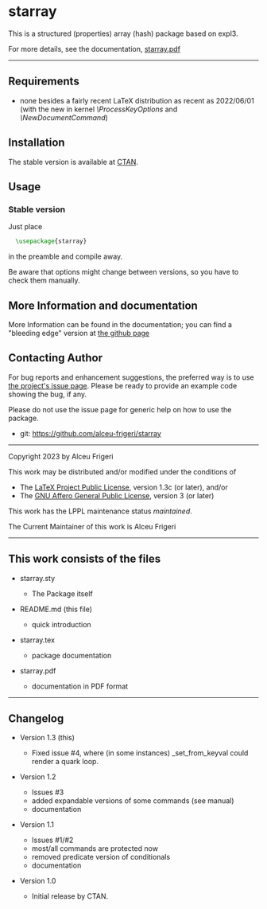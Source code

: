 starray
==========

This is a structured (properties) array (hash) package based on expl3.

For more details,  see the documentation,
[starray.pdf](http://mirrors.ctan.org/macros/latex/contrib/starray/doc/starray.pdf)

--------------

## Requirements
* none besides a fairly recent LaTeX distribution as recent as 2022/06/01
(with the new in kernel *\ProcessKeyOptions* and *\NewDocumentCommand*)

## Installation
The stable version is available at [CTAN](https://ctan.org/pkg/starray).

## Usage
### Stable version
Just place
```latex
  \usepackage{starray}
```

in the preamble and compile away.


Be aware that options might change between versions, so you have to check them manually.

## More Information and documentation
More Information can be found in the documentation; you can find a  "bleeding edge" version
at [the github page](http://github.com/alceu-frigeri/starray)

## Contacting Author

For bug reports and enhancement suggestions, the preferred way is to use
[the project's issue page](https://github.com/alceu-frigeri/starray/issues).
Please be ready to provide an example code showing the bug, if any.

Please do not use the issue page for generic help on how to use the package.

* git: https://github.com/alceu-frigeri/starray

-------------
Copyright 2023 by Alceu Frigeri

 This work may be distributed and/or modified under the
 conditions of

 * The [LaTeX Project Public License](http://www.latex-project.org/lppl.txt), version 1.3c (or later), and/or
 * The [GNU Affero General Public License](https://www.gnu.org/licenses/agpl-3.0.html), version 3 (or later)

This work has the LPPL maintenance status *maintained*.

The Current Maintainer of this work is Alceu Frigeri

-------------
## This work consists of the files

* starray.sty
    - The Package itself

* README.md (this file)
    - quick introduction

* starray.tex
    - package documentation

* starray.pdf
    - documentation in PDF format

-------------

## Changelog

* Version 1.3 (this)
    - Fixed issue #4, where (in some instances) _set_from_keyval could render a quark loop.

* Version 1.2
    - Issues #3
    - added expandable versions of some commands (see manual)
    - documentation

* Version 1.1
    - Issues #1/#2
    - most/all commands are protected now
    - removed predicate version of conditionals
    - documentation


* Version 1.0
    - Initial release  by CTAN.
